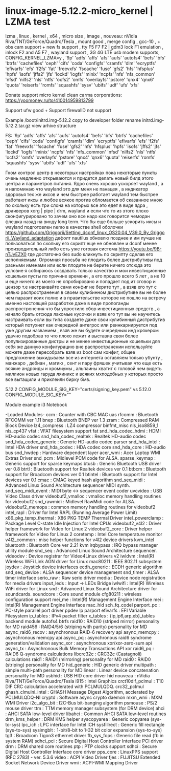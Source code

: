 # linux-image-5.12.2-micro_kernel | LZMA test
lzma , linux , kernel , x64 , micro size , image , nouveau: nVidia Riva/TNT/GeForce/Quadro/Tesla , mount good , merge config , gcc-10 , + obs cam support + new fs support , tty F5 F7 F2 | gdm3 lock F1 emulation , inlock F2 and А5 F7 , wayland support , 3G 4G LTE usb modem supports, CONFIG_KERNEL_LZMA=y , '9p' 'adfs' 'affs' 'afs' 'aufs' 'autofs4' 'befs' 'bfs' 'btrfs' 'cachefiles' 'ceph' 'cifs' 'coda' 'configfs' 'cramfs' 'dlm' 'ecryptfs' 'efivarfs' 'efs' 'f2fs' 'fat' 'freevxfs' 'fscache' 'fuse' 'gfs2' 'hfs' 'hfsplus' 'hpfs' 'isofs' 'jffs2' 'jfs' 'lockd' 'logfs' 'minix' 'ncpfs' 'nfs' 'nfs_common' 'nfsd' 'nilfs2' 'nls' 'ntfs' 'ocfs2' 'omfs' 'overlayfs' 'pstore' 'qnx4' 'qnx6' 'quota' 'reiserfs' 'romfs' 'squashfs' 'sysv' 'ubifs' 'udf' 'ufs' 'xfs'

Donate support micro kernel clean carma corporations: https://yoomoney.ru/to/410014959813799

Support ufw good + Support firewallD not support 

Example /boot/initrd.img-5.12.2 copy to developer folder rename initrd.img-5.12.2.tar.gz view arhive structure

FS: '9p' 'adfs' 'affs' 'afs' 'aufs' 'autofs4' 'befs' 'bfs' 'btrfs' 'cachefiles' 'ceph' 'cifs' 'coda' 'configfs' 'cramfs' 'dlm' 'ecryptfs' 'efivarfs' 'efs' 'f2fs' 'fat' 'freevxfs' 'fscache' 'fuse' 'gfs2' 'hfs' 'hfsplus' 'hpfs' 'isofs' 'jffs2' 'jfs' 'lockd' 'logfs' 'minix' 'ncpfs' 'nfs' 'nfs_common' 'nfsd' 'nilfs2' 'nls' 'ntfs' 'ocfs2' 'omfs' 'overlayfs' 'pstore' 'qnx4' 'qnx6' 'quota' 'reiserfs' 'romfs' 'squashfs' 'sysv' 'ubifs' 'udf' 'ufs' 'xfs'

Гном контрол центр в некоторых настройках пока некоторые пункты очень медленно открываются и придется делать новый билд этого центра и параметров питания. Ядро очень хорошо ускоряет wayland , а я напоминаю что wayland это для меня не панацея , а индикатор здоровья тех же иксов и чем быстрее работает wayland тем быстрее работают иксы и любое всякое против обломается об сказанное мною по скольку есть три слона на которых все это едет в виде ядра , драиверов xorg | pipe | drm, wayland и если что то из этого плохо сконфигурировано то зачем оно все надо как говорится чемодан флешка назад на винду long term. Что бы еще больше ускорить иксы и wayland подготовлен nemo в качестве shell оболочки https://github.com/Griggorii/Setting_dconf_linux_OS20.04_V39.0_By_Griggorii_Wayland_adaptation дефолт nautilus обновлю позднее и им лучше не пользоваться по скольку его скрипт еще не обновлен и dconf менее производительный либо есть уже готовая система https://youtu.be/9B-nTJyEZX0 где достаточно без sudo кликнуть по скрипту сделав его исполняемым. Огромная просьба не плодить более дистрибутивы под разными именами или если плодите не берите ничего отсюда это условие я собираюсь создавать только качество и мои инвестиционные кошельки пусты по причине времени , а его прошло всего 5 лет , а не 10 и еще ничего из моего не опробировано и попадает под ит сговор и цензор т.е настраивайте сами конфиг не берите тут , а взяв его тут с целью распространения в своем кулибинном дистрибутиве вы не более чем паразит коих полно и в правительстве которое не пошло на встречу именно настоящей разработке даже в виде пропоганды распростронения что бы упростило сбор инвестиционных средств , а начало брать отсюда лакомые кусочки и взяв его тут вы не научитесь настраивать если вы типа создаете даже свои кулибинный дистрибутив который потухнет как очередной антегрос или реинкарнируется под уже другим названием , взяв же вы будете очередным инд крякером удачно подобрав то что плохо лежит и выставив свои более популизированные дистры и не менее инвестиционные кошельки для себя же данную конфигурацию вне распространении используйте можете даже пересобрать взяв из boot сам конфиг, общее предложение выкидываем все из интернета оставляем только убунту , манжаро , дебиан , магию , сент и пару фряшек учитывая что еще есть всякие андроиды и хромиумы , альпаины хватит с головой чем видеть миллион новых гаруда ляиникс и всяких мхподобных у которых просто все вытащили и приклеили бирку бмв.

5.12.2 CONFIG_MODULE_SIG_KEY="certs/signing_key.pem" vs 5.12.0 CONFIG_MODULE_SIG_KEY=""

Module example i3 Notebook

-Loaded Modules-
ccm		: Counter with CBC MAC
uas
rfcomm		: Bluetooth RFCOMM ver 1.11
bnep		: Bluetooth BNEP ver 1.3
zram		: Compressed RAM Block Device
lz4_compress		: LZ4 compressor
binfmt_misc
nls_iso8859_1
nls_cp437
vfat		: VFAT filesystem support
fat
snd_hda_codec_hdmi		: HDMI HD-audio codec
snd_hda_codec_realtek		: Realtek HD-audio codec
snd_hda_codec_generic		: Generic HD-audio codec parser
snd_hda_intel		: Intel HDA driver
snd_hda_codec		: HDA codec core
snd_hda_core		: HD-audio bus
snd_hwdep		: Hardware dependent layer
acer_wmi		: Acer Laptop WMI Extras Driver
snd_pcm		: Midlevel PCM code for ALSA.
sparse_keymap		: Generic support for sparse keymaps
btusb		: Generic Bluetooth USB driver ver 0.8
btrtl		: Bluetooth support for Realtek devices ver 0.1
btbcm		: Bluetooth support for Broadcom devices ver 0.1
btintel		: Bluetooth support for Intel devices ver 0.1
cmac		: CMAC keyed hash algorithm
snd_seq_midi		: Advanced Linux Sound Architecture sequencer MIDI synth.
snd_seq_midi_event		: MIDI byte &lt;-&gt; sequencer event coder
uvcvideo		: USB Video Class driver
videobuf2_vmalloc		: vmalloc memory handling routines for videobuf2
snd_rawmidi		: Midlevel RawMidi code for ALSA.
videobuf2_memops		: common memory handling routines for videobuf2
intel_rapl		: Driver for Intel RAPL (Running Average Power Limit)
x86_pkg_temp_thermal		: X86 PKG TEMP Thermal Driver
intel_powerclamp		: Package Level C-state Idle Injection for Intel CPUs
videobuf2_v4l2		: Driver helper framework for Video for Linux 2
videobuf2_core		: Driver helper framework for Video for Linux 2
coretemp		: Intel Core temperature monitor
v4l2_common		: misc helper functions for v4l2 device drivers
kvm_intel
bluetooth		: Bluetooth Core ver 2.21
kvm
irqbypass		: IRQ bypass manager utility module
snd_seq		: Advanced Linux Sound Architecture sequencer.
videodev		: Device registrar for Video4Linux drivers v2
iwldvm		: Intel(R) Wireless WiFi Link AGN driver for Linux
mac80211		: IEEE 802.11 subsystem
joydev		: Joystick device interfaces
ecdh_generic		: ECDH generic algorithm
snd_seq_device		: ALSA sequencer device management
snd_timer		: ALSA timer interface
serio_raw		: Raw serio driver
media		: Device node registration for media drivers
input_leds		: Input -&gt; LEDs Bridge
iwlwifi		: Intel(R) Wireless WiFi driver for Linux
snd		: Advanced Linux Sound Architecture driver for soundcards.
soundcore		: Core sound module
cfg80211		: wireless configuration support
mei_me		: Intel(R) Management Engine Interface
mei		: Intel(R) Management Engine Interface
mac_hid
sch_fq_codel
parport_pc		: PC-style parallel port driver
ppdev
lp
parport
efivarfs		: EFI Variable Filesystem
ip_tables		: IPv4 packet filter
x_tables		: {ip,ip6,arp,eb}_tables backend module
autofs4
btrfs
raid10		: RAID10 (striped mirror) personality for MD
raid456		: RAID4/5/6 (striping with parity) personality for MD
async_raid6_recov		: asynchronous RAID-6 recovery api
async_memcpy		: asynchronous memcpy api
async_pq		: asynchronous raid6 syndrome generation/validation
async_xor		: asynchronous xor/xor-zero-sum api
async_tx		: Asynchronous Bulk Memory Transactions API
xor
raid6_pq		: RAID6 Q-syndrome calculations
libcrc32c		: CRC32c (Castagnoli) calculations
raid1		: RAID1 (mirroring) personality for MD
raid0		: RAID0 (striping) personality for MD
hid_generic		: HID generic driver
multipath		: simple multi-path personality for MD
linear		: Linear device concatenation personality for MD
usbhid		: USB HID core driver
hid
nouveau		: nVidia Riva/TNT/GeForce/Quadro/Tesla
i915		: Intel Graphics
crct10dif_pclmul		: T10 DIF CRC calculation accelerated with PCLMULQDQ.
crc32_pclmul
ghash_clmulni_intel		: GHASH Message Digest Algorithm, acclerated by PCLMULQDQ-NI
cryptd		: Software async crypto daemon
mxm_wmi		: MXM WMI Driver
i2c_algo_bit		: I2C-Bus bit-banging algorithm
psmouse		: PS/2 mouse driver
ttm		: TTM memory manager subsystem (for DRM device)
ahci		: AHCI SATA low-level driver
libahci		: Common AHCI SATA low-level routines
drm_kms_helper		: DRM KMS helper
syscopyarea		: Generic copyarea (sys-to-sys)
lpc_ich		: LPC interface for Intel ICH
sysfillrect		: Generic fill rectangle (sys-to-sys)
sysimgblt		: 1-bit/8-bit to 1-32 bit color expansion (sys-to-sys)
tg3		: Broadcom Tigon3 ethernet driver
fb_sys_fops		: Generic file read (fb in system RAM)
sdhci_pci		: Secure Digital Host Controller Interface PCI driver
drm		: DRM shared core routines
ptp		: PTP clocks support
sdhci		: Secure Digital Host Controller Interface core driver
pps_core		: LinuxPPS support (RFC 2783) - ver. 5.3.6
video		: ACPI Video Driver
fjes		: FUJITSU Extended Socket Network Device Driver
wmi		: ACPI-WMI Mapping Driver

